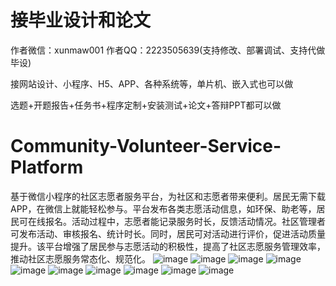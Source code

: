 # 接毕业设计和论文
作者微信：xunmaw001  作者QQ：2223505639(支持修改、部署调试、支持代做毕设)

接网站设计、小程序、H5、APP、各种系统等，单片机、嵌入式也可以做

选题+开题报告+任务书+程序定制+安装测试+论文+答辩PPT都可以做
# Community-Volunteer-Service-Platform
基于微信小程序的社区志愿者服务平台，为社区和志愿者带来便利。居民无需下载 APP，在微信上就能轻松参与。平台发布各类志愿活动信息，如环保、助老等，居民可在线报名。活动过程中，志愿者能记录服务时长，反馈活动情况。社区管理者可发布活动、审核报名、统计时长。同时，居民可对活动进行评价，促进活动质量提升。该平台增强了居民参与志愿活动的积极性，提高了社区志愿服务管理效率，推动社区志愿服务常态化、规范化。 
![image](https://github.com/user-attachments/assets/7098f360-7c38-4652-8e59-493a307559b3)
![image](https://github.com/user-attachments/assets/f54c156d-73f3-4c2c-9ab9-ec9256c3d882)
![image](https://github.com/user-attachments/assets/0b27d58c-8cbc-4d1c-abb2-0179614c07d1)
![image](https://github.com/user-attachments/assets/650153de-a624-4f1a-9670-faa0be17be64)
![image](https://github.com/user-attachments/assets/452c4816-8e51-4895-8e13-4068913f8354)
![image](https://github.com/user-attachments/assets/082e9d45-f40f-4031-8a98-ac91107f44f1)
![image](https://github.com/user-attachments/assets/b7c647e3-0500-4d59-896e-39ce6de8327c)
![image](https://github.com/user-attachments/assets/6778e3f3-659d-4e63-838a-c9d53255f1b1)
![image](https://github.com/user-attachments/assets/d3ebed91-5c6e-408d-9b7c-63667fbc855d)
![image](https://github.com/user-attachments/assets/aedc4802-8513-4135-925f-37ec765fd5f1)
